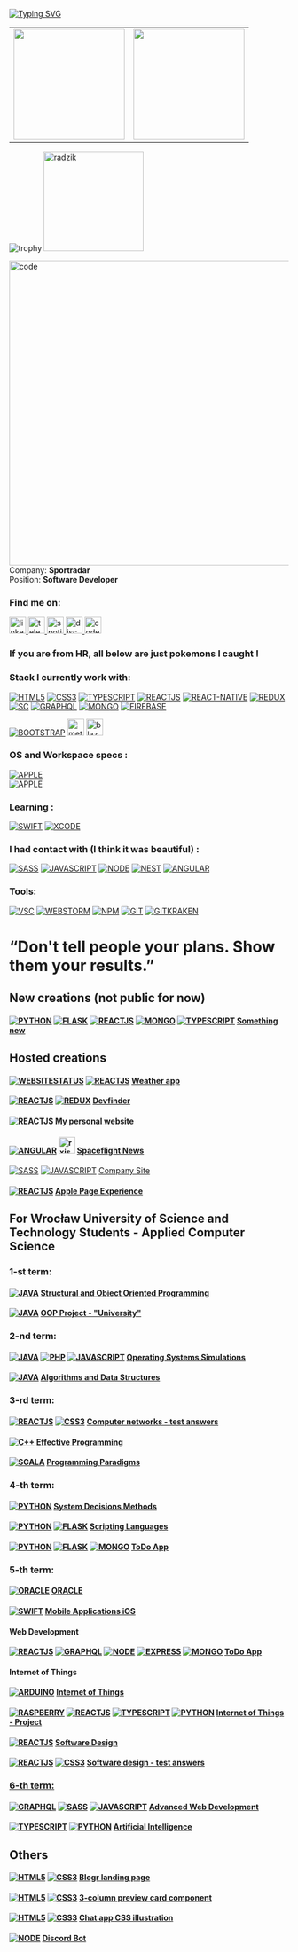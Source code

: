 <!-- ## Welcome to my github. <img src="https://media.giphy.com/media/hvRJCLFzcasrR4ia7z/giphy.gif" width="25px"> -->
[![Typing SVG](https://readme-typing-svg.herokuapp.com?size=30&duration=3000&color=F7F110&center=true&width=700&lines=Fullstack+Developer;Computer+Science+Student;Gym+Enthusiast;F1+Fan)](https://git.io/typing-svg)
<table>
  <tr>
    <td valign="top">
      <img src="https://github-readme-stats.vercel.app/api/top-langs/?username=Jakub-Radzik&langs_count=30&layout=compact&show_icons=true&icon_color=34abeb&theme=highcontrast" height="200" /></td>
    <td valign="top">
      <img src="https://github-readme-stats.vercel.app/api?username=Jakub-Radzik&show_icons=true&theme=highcontrast" height="200" />
<!--           <a href="https://awesome-github-stats.azurewebsites.net/index.html??cardType=level-alternate&theme=highcontrast">    <img  alt="jakub-radzik's GitHub Stats" src="https://awesome-github-stats.azurewebsites.net/user-stats/jakub-radzik?cardType=level-alternate&theme=highcontrast" />  </a> -->
    </td>
  </tr>

</table>
<!--
[![Ashutosh's github activity graph](https://activity-graph.herokuapp.com/graph?username=jakub-radzik&theme=react-dark)](https://github.com/ashutosh00710/github-readme-activity-graph)
-->

![trophy](https://github-profile-trophy.vercel.app/?username=Jakub-Radzik&theme=onedark)
<img height="180em" src="https://github-readme-streak-stats.herokuapp.com/?user=Jakub-Radzik&theme=highcontrast" alt="radzik" />

<!-- https://www.codewars.com/users/radzikoska123/badges/large
<a href="https://jakub-radzik.ovh"><h1>🌐 Visit my personal website 🌐 [![WEBSITESTATUS](https://img.shields.io/website-up-down-green-red/http/jakub-radzik.ovh.svg)](https://jakub-radzik.ovh/)</h1></a> 
 -->
<img align="right" src="https://camo.githubusercontent.com/5ddf73ad3a205111cf8c686f687fc216c2946a75005718c8da5b837ad9de78c9/68747470733a2f2f7468756d62732e6766796361742e636f6d2f4576696c4e657874446576696c666973682d736d616c6c2e676966" alt="code" width="550"/>


<!-- <img align="right" src="https://github.com/radzikoska123/radzikoska123/blob/main/icons/pepe1.gif" alt="gif" width="550"/> -->
<!-- <img align="right" src="https://github.com/radzikoska123/radzikoska123/blob/main/icons/programming.gif" alt="gif" width="550"/> -->
<div>
  
Company: <b>Sportradar</b></br>
Position: <b>Software Developer</b>

### Find me on:
<div>
  
  <a href="https://www.linkedin.com/in/jakub-radzik-726682174/">
    <img src="https://github.com/radzikoska123/radzikoska123/blob/main/icons/linkedin.svg" alt="linkedin" width="30"/>
  </a>
  
  <a href="https://t.me/KubusRadzik">
    <img src="https://github.com/radzikoska123/radzikoska123/blob/main/icons/telegram.svg" alt="telegram" width="30"/>
  </a>  
  
  <a href="https://open.spotify.com/user/jradzik4?si=ba57331227964218">
    <img src="https://github.com/radzikoska123/radzikoska123/blob/main/icons/spotify.svg" alt="spotify" width="30"/>
  </a>
  
  <a href="https://discordapp.com/users/626702618298941449">
    <img src="https://github.com/radzikoska123/radzikoska123/blob/main/icons/discord.svg" alt="discord" width="30"/>
  </a>
  
  <a href="https://www.codewars.com/users/radzikoska123">
    <img src="https://github.com/radzikoska123/radzikoska123/blob/main/icons/codewars.svg" alt="codewars" width="30"/>
  </a>
  
</div>

<div>
 
### If you are from HR, all below are just pokemons I caught !
 
### Stack I currently work with:
  
<div align="left">
  
[![HTML5](https://img.shields.io/badge/-HTML5-E34F26?&style=for-the-badge&logo=html5&logoColor=white&link=https://github.com/Jakub-Radzik/Jakub-Radzik/)](https://github.com/Jakub-Radzik/Jakub-Radzik/)
[![CSS3](https://img.shields.io/badge/-CSS3-1572B6?&style=for-the-badge&logo=css3&link=https://github.com/Jakub-Radzik/Jakub-Radzik/)](https://github.com/Jakub-Radzik/Jakub-Radzik/)
[![TYPESCRIPT](https://img.shields.io/badge/TypeScript-007ACC?style=for-the-badge&logo=typescript&logoColor=white&link=https://github.com/Jakub-Radzik/Jakub-Radzik/)](https://github.com/Jakub-Radzik/Jakub-Radzik/)
[![REACTJS](https://img.shields.io/badge/-ReactJs-61DAFB?logo=react&logoColor=white&style=for-the-badge&link=https://github.com/Jakub-Radzik/Jakub-Radzik/)](https://github.com/Jakub-Radzik/Jakub-Radzik/)
[![REACT-NATIVE](https://img.shields.io/badge/React_Native-20232A?style=for-the-badge&logo=react&logoColor=61DAFB&link=https://github.com/Jakub-Radzik/Jakub-Radzik/)](https://github.com/Jakub-Radzik/Jakub-Radzik/)
[![REDUX](https://img.shields.io/badge/Redux-593D88?style=for-the-badge&logo=redux&logoColor=white&logoColor=61DAFB&link=https://github.com/Jakub-Radzik/Jakub-Radzik/)](https://github.com/Jakub-Radzik/Jakub-Radzik/)
[![SC](https://img.shields.io/badge/styled--components-DB7093?style=for-the-badge&logo=styled-components&logoColor=white&logoColor=white&logoColor=61DAFB&link=https://github.com/Jakub-Radzik/Jakub-Radzik/)](https://github.com/Jakub-Radzik/Jakub-Radzik/)
[![GRAPHQL](https://img.shields.io/badge/GraphQl-E10098?style=for-the-badge&logo=graphql&logoColor=white&link=https://github.com/Jakub-Radzik/Jakub-Radzik/)](https://github.com/Jakub-Radzik/Jakub-Radzik/) 
[![MONGO](https://img.shields.io/badge/MongoDB-4EA94B?style=for-the-badge&logo=mongodb&logoColor=white&link=https://github.com/Jakub-Radzik/Jakub-Radzik/)](https://github.com/Jakub-Radzik/Jakub-Radzik/) 
[![FIREBASE](https://img.shields.io/badge/firebase-ffca28?style=for-the-badge&logo=firebase&logoColor=black&link=https://github.com/Jakub-Radzik/Jakub-Radzik/)](https://github.com/Jakub-Radzik/Jakub-Radzik/) 


[![BOOTSTRAP](https://img.shields.io/badge/Bootstrap-563D7C?style=for-the-badge&logo=bootstrap&logoColor=white)](https://github.com/Jakub-Radzik/Jakub-Radzik/) 
<img src="https://github.com/radzikoska123/radzikoska123/blob/main/icons/meteor.png" alt="meteor" width="30"/>
<img src="https://github.com/radzikoska123/radzikoska123/blob/main/icons/blazejs.png" alt="blazejs" width="30"/>
</div>

 
### OS and Workspace specs :
  
<div align="left">
  
  [![APPLE](https://img.shields.io/badge/Apple-MacBook_Pro-999999?style=for-the-badge&logo=apple&logoColor=white&logoColor=white&logoColor=white&logoColor=61DAFB&link=https://github.com/Jakub-Radzik/Jakub-Radzik/)](https://github.com/Jakub-Radzik/Jakub-Radzik/)  
  [![APPLE](https://img.shields.io/badge/iOS-000000?style=for-the-badge&logo=ios&logoColor=white&link=https://github.com/Jakub-Radzik/Jakub-Radzik/)](https://github.com/Jakub-Radzik/Jakub-Radzik/)
  
  
</div>
  
 
### Learning :
  
<div align="left">
  
[![SWIFT](	https://img.shields.io/badge/Swift-FA7343?style=for-the-badge&logo=swift&logoColor=white&link=https://github.com/Jakub-Radzik/Jakub-Radzik/)](https://github.com/Jakub-Radzik/Jakub-Radzik/)
[![XCODE](	https://img.shields.io/badge/Xcode-007ACC?style=for-the-badge&logo=Xcode&logoColor=white&link=https://github.com/Jakub-Radzik/Jakub-Radzik/)](https://github.com/Jakub-Radzik/Jakub-Radzik/)
</div>
 
### I had contact with (I think it was beautiful) :
  
<div align="left">
  
[![SASS](https://img.shields.io/badge/Sass-CC6699?style=for-the-badge&logo=sass&logoColor=white&link=https://github.com/Jakub-Radzik/Jakub-Radzik/)](https://github.com/Jakub-Radzik/Jakub-Radzik/)
[![JAVASCRIPT](https://img.shields.io/badge/JavaScript-323330?style=for-the-badge&logo=javascript&logoColor=F7DF1E&link=https://github.com/Jakub-Radzik/Jakub-Radzik/)](https://github.com/Jakub-Radzik/Jakub-Radzik/)
[![NODE](https://img.shields.io/badge/Node.js-339933?style=for-the-badge&logo=nodedotjs&logoColor=white&link=https://github.com/Jakub-Radzik/Jakub-Radzik/)](https://github.com/Jakub-Radzik/Jakub-Radzik/)
[![NEST](https://img.shields.io/badge/nestjs-E0234E?style=for-the-badge&logo=nestjs&logoColor=white&link=https://github.com/Jakub-Radzik/Jakub-Radzik/)](https://github.com/Jakub-Radzik/Jakub-Radzik/)
[![ANGULAR](https://img.shields.io/badge/Angular-DD0031?style=for-the-badge&logo=angular&logoColor=white&link=https://github.com/Jakub-Radzik/Jakub-Radzik/)](https://github.com/Jakub-Radzik/Jakub-Radzik/)
</div>
  
<!-- ### I learn and hope for more than an afair:
<div>
</div> -->
  
<!-- ### I worked with but the love is gone :
  
<div>
<img src="https://github.com/radzikoska123/radzikoska123/blob/main/icons/java.png" alt="java" width="30"/>
<img src="https://github.com/radzikoska123/radzikoska123/blob/main/icons/spring-logo.png" alt="spring" width="30"/>
</div> -->
  
<!-- ### I had contact with and please don't start again :
<div>
<img src="https://github.com/radzikoska123/radzikoska123/blob/main/icons/php.png" alt="PHP" width="30"/>
<img src="https://github.com/radzikoska123/radzikoska123/blob/main/icons/python.png" alt="python" width="30"/>
</div> -->
  
### Tools:
<div>

  [![VSC](	https://img.shields.io/badge/Visual_Studio_Code-0078D4?style=for-the-badge&logo=visual%20studio%20code&logoColor=white&link=https://github.com/Jakub-Radzik/Jakub-Radzik/)](https://github.com/Jakub-Radzik/Jakub-Radzik/)
  [![WEBSTORM](https://img.shields.io/badge/WebStorm-000000?style=for-the-badge&logo=WebStorm&logoColor=white&link=https://github.com/Jakub-Radzik/Jakub-Radzik/)](https://github.com/Jakub-Radzik/Jakub-Radzik/)
  [![NPM](https://img.shields.io/badge/npm-CB3837?style=for-the-badge&logo=npm&logoColor=white&link=https://github.com/Jakub-Radzik/Jakub-Radzik/)](https://github.com/Jakub-Radzik/Jakub-Radzik/)
  [![GIT](https://img.shields.io/badge/GIT-E44C30?style=for-the-badge&logo=git&logoColor=white&link=https://github.com/Jakub-Radzik/Jakub-Radzik/)](https://github.com/Jakub-Radzik/Jakub-Radzik/)
  [![GITKRAKEN](https://img.shields.io/badge/GitKraken-179287?style=for-the-badge&logo=GitKraken&logoColor=white&link=https://github.com/Jakub-Radzik/Jakub-Radzik/)](https://github.com/Jakub-Radzik/Jakub-Radzik/)
</div>

# “Don't tell people your plans. Show them your results.”

<!-- ### WORKING ON: -->

  
<!-- #### <img src="https://github.com/radzikoska123/radzikoska123/blob/main/icons/react.png" alt="react" width="30"/> <img src="https://github.com/radzikoska123/radzikoska123/blob/main/icons/redux.png" alt="redux" width="30"/> <img src="https://github.com/radzikoska123/radzikoska123/blob/main/icons/java.png" alt="java" width="30"/> <img src="https://github.com/radzikoska123/radzikoska123/blob/main/icons/spring-logo.png" alt="spring" width="30"/> <a href="https://github.com/Future-Developers-Lab/Skill-Up">Skill Up</a> - Team Project
  [![Readme Card](https://github-readme-stats.vercel.app/api/pin/?username=Future-Developers-Lab&repo=Skill-Up&theme=radical)](https://github.com/Future-Developers-Lab/Skill-Up) -->

## New creations (not public for now)
#### [![PYTHON](https://img.shields.io/badge/Python-3776AB?style=for-the-badge&logo=python&logoColor=white&link=https://github.com/Jakub-Radzik/Jakub-Radzik/)](https://github.com/Jakub-Radzik/Jakub-Radzik/) [![FLASK](https://img.shields.io/badge/Flask-000000?style=for-the-badge&logo=flask&logoColor=white&link=https://github.com/Jakub-Radzik/Jakub-Radzik/)](https://github.com/Jakub-Radzik/Jakub-Radzik/) [![REACTJS](https://img.shields.io/badge/-ReactJs-61DAFB?logo=react&logoColor=white&style=for-the-badge&link=https://github.com/Jakub-Radzik/Jakub-Radzik/)](https://github.com/Jakub-Radzik/Jakub-Radzik/) [![MONGO](https://img.shields.io/badge/MongoDB-4EA94B?style=for-the-badge&logo=mongodb&logoColor=white&link=https://github.com/Jakub-Radzik/Jakub-Radzik/)](https://github.com/Jakub-Radzik/Jakub-Radzik/) [![TYPESCRIPT](https://img.shields.io/badge/TypeScript-007ACC?style=for-the-badge&logo=typescript&logoColor=white&link=https://github.com/Jakub-Radzik/Jakub-Radzik/)](https://github.com/Jakub-Radzik/Jakub-Radzik/)  <a href="https://github.com/Jakub-Radzik/Jakub-Radzik/">Something new</a>
  
## Hosted creations  
  
#### [![WEBSITESTATUS](https://img.shields.io/website-up-down-green-red/http/jakub-radzik.github.io/weatherApp.svg)](https://jakub-radzik.github.io/weatherApp/) [![REACTJS](https://img.shields.io/badge/-ReactJs-61DAFB?logo=react&logoColor=white&style=for-the-badge&link=https://github.com/Jakub-Radzik/Jakub-Radzik/)](https://github.com/Jakub-Radzik/Jakub-Radzik/) <a href="https://jakub-radzik.github.io/weatherApp/">Weather app</a>

#### [![REACTJS](https://img.shields.io/badge/-ReactJs-61DAFB?logo=react&logoColor=white&style=for-the-badge&link=https://github.com/Jakub-Radzik/Jakub-Radzik/)](https://github.com/Jakub-Radzik/Jakub-Radzik/) [![REDUX](https://img.shields.io/badge/Redux-593D88?style=for-the-badge&logo=redux&logoColor=white&logoColor=61DAFB&link=https://github.com/Jakub-Radzik/Jakub-Radzik/)](https://github.com/Jakub-Radzik/Jakub-Radzik/) <a href="https://jakub-radzik.github.io/devfinder/">Devfinder</a>
  
<!-- #### <img src="https://github.com/radzikoska123/radzikoska123/blob/main/icons/react.png" alt="react" width="30"/> <img src="https://github.com/radzikoska123/radzikoska123/blob/main/icons/redux.png" alt="redux" width="30"/> <a href="https://jakub-radzik.github.io/countries/">REST Countries API</a> -->
#### [![REACTJS](https://img.shields.io/badge/-ReactJs-61DAFB?logo=react&logoColor=white&style=for-the-badge&link=https://github.com/Jakub-Radzik/Jakub-Radzik/)](https://github.com/Jakub-Radzik/Jakub-Radzik/) <a href="https://jakub-radzik.ovh/">My personal website</a>
#### [![ANGULAR](https://img.shields.io/badge/Angular-DD0031?style=for-the-badge&logo=angular&logoColor=white&link=https://github.com/Jakub-Radzik/Jakub-Radzik/)](https://github.com/Jakub-Radzik/Jakub-Radzik/) <img src="https://github.com/radzikoska123/radzikoska123/blob/main/icons/rxjs.png" alt="rxjs" width="30"/> <a href="https://jakub-radzik.github.io/Rekrutacja/">Spaceflight News</a>
<!-- #### <img src="https://github.com/radzikoska123/radzikoska123/blob/main/icons/angular.svg" alt="angular" width="30"/> <img src="https://github.com/radzikoska123/radzikoska123/blob/main/icons/rxjs.png" alt="rxjs" width="30"/> <a href="https://jakub-radzik.github.io/challenge5host/">Calculator</a>
#### <img src="https://github.com/radzikoska123/radzikoska123/blob/main/icons/angular.svg" alt="angular" width="30"/> <img src="https://github.com/radzikoska123/radzikoska123/blob/main/icons/rxjs.png" alt="rxjs" width="30"/> <a href="https://jakub-radzik.github.io/ip-tracker/">IP Tracker</a> -->
#### 
  [![SASS](https://img.shields.io/badge/Sass-CC6699?style=for-the-badge&logo=sass&logoColor=white&link=https://github.com/Jakub-Radzik/Jakub-Radzik/)](https://github.com/Jakub-Radzik/Jakub-Radzik/)
[![JAVASCRIPT](https://img.shields.io/badge/JavaScript-323330?style=for-the-badge&logo=javascript&logoColor=F7DF1E&link=https://github.com/Jakub-Radzik/Jakub-Radzik/)](https://github.com/Jakub-Radzik/Jakub-Radzik/) <a href="https://bruk-systempol.pl/">Company Site</a>
  
#### [![REACTJS](https://img.shields.io/badge/-ReactJs-61DAFB?logo=react&logoColor=white&style=for-the-badge&link=https://github.com/Jakub-Radzik/Jakub-Radzik/)](https://github.com/Jakub-Radzik/Jakub-Radzik/) <a href="https://jakub-radzik.github.io/apple-page-experience/">Apple Page Experience</a>

## For Wrocław University of Science and Technology Students - Applied Computer Science  
### 1-st term:
#### [![JAVA](https://img.shields.io/badge/Java-ED8B00?style=for-the-badge&logo=java&logoColor=white&link=https://github.com/Jakub-Radzik/Jakub-Radzik/)](https://github.com/Jakub-Radzik/Jakub-Radzik/) <a href="https://github.com/Jakub-Radzik/PSiO">Structural and Obiect Oriented Programming</a>
#### [![JAVA](https://img.shields.io/badge/Java-ED8B00?style=for-the-badge&logo=java&logoColor=white&link=https://github.com/Jakub-Radzik/Jakub-Radzik/)](https://github.com/Jakub-Radzik/Jakub-Radzik/) <a href="https://github.com/Jakub-Radzik/Uczelnia">OOP Project - "University"</a>
  
###  2-nd term:
#### [![JAVA](https://img.shields.io/badge/Java-ED8B00?style=for-the-badge&logo=java&logoColor=white&link=https://github.com/Jakub-Radzik/Jakub-Radzik/)](https://github.com/Jakub-Radzik/Jakub-Radzik/) [![PHP](https://img.shields.io/badge/PHP-777BB4?style=for-the-badge&logo=php&logoColor=white&link=https://github.com/Jakub-Radzik/Jakub-Radzik/)](https://github.com/Jakub-Radzik/Jakub-Radzik/) [![JAVASCRIPT](https://img.shields.io/badge/JavaScript-323330?style=for-the-badge&logo=javascript&logoColor=F7DF1E&link=https://github.com/Jakub-Radzik/Jakub-Radzik/)](https://github.com/Jakub-Radzik/Jakub-Radzik/)  <a href="https://github.com/radzikoska123/Operating-Systems-Laboratory">Operating Systems Simulations</a>
#### [![JAVA](https://img.shields.io/badge/Java-ED8B00?style=for-the-badge&logo=java&logoColor=white&link=https://github.com/Jakub-Radzik/Jakub-Radzik/)](https://github.com/Jakub-Radzik/Jakub-Radzik/) <a href="https://github.com/radzikoska123/Algorithms-and-data-structures">Algorithms and Data Structures</a>
###  3-rd term:
#### [![REACTJS](https://img.shields.io/badge/-ReactJs-61DAFB?logo=react&logoColor=white&style=for-the-badge&link=https://github.com/Jakub-Radzik/Jakub-Radzik/)](https://github.com/Jakub-Radzik/Jakub-Radzik/) [![CSS3](https://img.shields.io/badge/-CSS3-1572B6?&style=for-the-badge&logo=css3&link=https://github.com/Jakub-Radzik/Jakub-Radzik/)](https://github.com/Jakub-Radzik/Jakub-Radzik/) <a href="https://jakub-radzik.github.io/networks-test/">Computer networks - test answers
#### [![C++](https://img.shields.io/badge/C%2B%2B-00599C?style=for-the-badge&logo=c%2B%2B&logoColor=white&link=https://github.com/Jakub-Radzik/Jakub-Radzik/)](https://github.com/Jakub-Radzik/Jakub-Radzik/) <a href="https://github.com/radzikoska123/effective-programming-techniques">Effective Programming</a>
#### [![SCALA](https://img.shields.io/badge/Scala-DC322F?style=for-the-badge&logo=scala&logoColor=white&link=https://github.com/Jakub-Radzik/Jakub-Radzik/)](https://github.com/Jakub-Radzik/Jakub-Radzik/) <a href="https://github.com/radzikoska123/programming-paradigms">Programming Paradigms</a>

###  4-th term:
#### [![PYTHON](https://img.shields.io/badge/Python-3776AB?style=for-the-badge&logo=python&logoColor=white&link=https://github.com/Jakub-Radzik/Jakub-Radzik/)](https://github.com/Jakub-Radzik/Jakub-Radzik/) <a href="https://github.com/Jakub-Radzik/system-decisions-methods">System Decisions Methods</a>
#### [![PYTHON](https://img.shields.io/badge/Python-3776AB?style=for-the-badge&logo=python&logoColor=white&link=https://github.com/Jakub-Radzik/Jakub-Radzik/)](https://github.com/Jakub-Radzik/Jakub-Radzik/) [![FLASK](https://img.shields.io/badge/Flask-000000?style=for-the-badge&logo=flask&logoColor=white&link=https://github.com/Jakub-Radzik/Jakub-Radzik/)](https://github.com/Jakub-Radzik/Jakub-Radzik/)  <a href="https://github.com/Jakub-Radzik/ScritpingLanguages">Scripting Languages</a>
#### [![PYTHON](https://img.shields.io/badge/Python-3776AB?style=for-the-badge&logo=python&logoColor=white&link=https://github.com/Jakub-Radzik/Jakub-Radzik/)](https://github.com/Jakub-Radzik/Jakub-Radzik/) [![FLASK](https://img.shields.io/badge/Flask-000000?style=for-the-badge&logo=flask&logoColor=white&link=https://github.com/Jakub-Radzik/Jakub-Radzik/)](https://github.com/Jakub-Radzik/Jakub-Radzik/) [![MONGO](https://img.shields.io/badge/MongoDB-4EA94B?style=for-the-badge&logo=mongodb&logoColor=white&link=https://github.com/Jakub-Radzik/Jakub-Radzik/)](https://github.com/Jakub-Radzik/Jakub-Radzik/)  <a href="https://slp-todo.herokuapp.com">ToDo App</a>
  
###  5-th term:
####  [![ORACLE](https://img.shields.io/badge/Oracle-F80000?style=for-the-badge&logo=oracle&logoColor=black&link=https://github.com/Jakub-Radzik/ORACLE)](https://github.com/Jakub-Radzik/ORACLE) <a href="https://github.com/Jakub-Radzik/ORACLE">ORACLE</a>
#### [![SWIFT](https://img.shields.io/badge/Swift-FA7343?style=for-the-badge&logo=swift&logoColor=white&link=https://github.com/Jakub-Radzik/Jakub-Radzik/)](https://github.com/Jakub-Radzik/Mobile-Applications-iOS) <a href="https://github.com/Jakub-Radzik/Mobile-Applications-iOS">Mobile Applications iOS</a>
#### Web Development
#### [![REACTJS](https://img.shields.io/badge/-ReactJs-61DAFB?logo=react&logoColor=white&style=for-the-badge&link=https://github.com/Jakub-Radzik/Jakub-Radzik/)](https://github.com/Jakub-Radzik/Jakub-Radzik/) [![GRAPHQL](https://img.shields.io/badge/GraphQl-E10098?style=for-the-badge&logo=graphql&logoColor=white&link=https://github.com/Jakub-Radzik/Jakub-Radzik/)](https://github.com/Jakub-Radzik/Jakub-Radzik/) [![NODE](https://img.shields.io/badge/Node.js-339933?style=for-the-badge&logo=nodedotjs&logoColor=white&link=https://github.com/Jakub-Radzik/Jakub-Radzik/)](https://github.com/Jakub-Radzik/Jakub-Radzik/) [![EXPRESS](https://img.shields.io/badge/Express.js-404D59?style=for-the-badge&link=https://github.com/Jakub-Radzik/Jakub-Radzik/)](https://github.com/Jakub-Radzik/Jakub-Radzik/) [![MONGO](https://img.shields.io/badge/MongoDB-4EA94B?style=for-the-badge&logo=mongodb&logoColor=white&link=https://github.com/Jakub-Radzik/Jakub-Radzik/)](https://github.com/Jakub-Radzik/Jakub-Radzik/)  <a href="https://github.com/Jakub-Radzik/WEB_TODO">ToDo App</a>
#### Internet of Things
#### [![ARDUINO](https://img.shields.io/badge/Arduino_IDE-00979D?style=for-the-badge&logo=arduino&logoColor=white&link=https://github.com/Jakub-Radzik)](https://github.com/Jakub-Radzik/Internet-of-Things) <a href="https://github.com/Jakub-Radzik/Internet-of-Things">Internet of Things</a>

#### [![RASPBERRY](https://img.shields.io/badge/Raspberry%20Pi-A22846?style=for-the-badge&logo=Raspberry%20Pi&logoColor=white&link=https://github.com/Jakub-Radzik)](https://github.com/Jakub-Radzik/Internet-of-Things) [![REACTJS](https://img.shields.io/badge/-ReactJs-61DAFB?logo=react&logoColor=white&style=for-the-badge&link=https://github.com/Jakub-Radzik/Jakub-Radzik/)](https://github.com/Jakub-Radzik/Jakub-Radzik/) [![TYPESCRIPT](https://img.shields.io/badge/TypeScript-007ACC?style=for-the-badge&logo=typescript&logoColor=white&link=https://github.com/Jakub-Radzik/Jakub-Radzik/)](https://github.com/Jakub-Radzik/Jakub-Radzik/) [![PYTHON](https://img.shields.io/badge/Python-3776AB?style=for-the-badge&logo=python&logoColor=white&link=https://github.com/Jakub-Radzik/Jakub-Radzik/)](https://github.com/Jakub-Radzik/Jakub-Radzik/) <a href="https://github.com/Jakub-Radzik/Internet-of-Things">Internet of Things - Project</a>

#### [![REACTJS](https://img.shields.io/badge/-ReactJs-61DAFB?logo=react&logoColor=white&style=for-the-badge&link=https://github.com/Jakub-Radzik/Jakub-Radzik/)](https://github.com/PiJaKa-Coding-Club/Monitorek-Pogody) <a href="https://github.com/PiJaKa-Coding-Club/Monitorek-Pogody">Software Design</a>
#### [![REACTJS](https://img.shields.io/badge/-ReactJs-61DAFB?logo=react&logoColor=white&style=for-the-badge&link=https://github.com/Jakub-Radzik/Jakub-Radzik/)](https://github.com/Jakub-Radzik/Jakub-Radzik/) [![CSS3](https://img.shields.io/badge/-CSS3-1572B6?&style=for-the-badge&logo=css3&link=https://github.com/Jakub-Radzik/Jakub-Radzik/)](https://github.com/Jakub-Radzik/Jakub-Radzik/) <a href="https://jakub-radzik.github.io/software-design-test/">Software design - test answers

###  6-th term:
#### [![GRAPHQL](https://img.shields.io/badge/GraphQl-E10098?style=for-the-badge&logo=graphql&logoColor=white&link=https://github.com/Jakub-Radzik/Jakub-Radzik/)](https://github.com/Jakub-Radzik/Jakub-Radzik/) [![SASS](https://img.shields.io/badge/Sass-CC6699?style=for-the-badge&logo=sass&logoColor=white&link=https://github.com/Jakub-Radzik/Jakub-Radzik/)](https://github.com/Jakub-Radzik/Jakub-Radzik/) [![JAVASCRIPT](https://img.shields.io/badge/JavaScript-323330?style=for-the-badge&logo=javascript&logoColor=F7DF1E&link=https://github.com/Jakub-Radzik/Jakub-Radzik/)](https://github.com/Jakub-Radzik/Jakub-Radzik/) <a href="https://github.com/Jakub-Radzik/Advanced_Web_Dev">Advanced Web Development</a>
#### [![TYPESCRIPT](https://img.shields.io/badge/TypeScript-007ACC?style=for-the-badge&logo=typescript&logoColor=white&link=https://github.com/Jakub-Radzik/Jakub-Radzik/)](https://github.com/Jakub-Radzik/Jakub-Radzik/) [![PYTHON](https://img.shields.io/badge/Python-3776AB?style=for-the-badge&logo=python&logoColor=white&link=https://github.com/Jakub-Radzik/Jakub-Radzik/)](https://github.com/Jakub-Radzik/Jakub-Radzik/) <a href="https://github.com/Jakub-Radzik/Artificial_Intelligence_Lab">Artificial Intelligence</a>



  

## Others
#### [![HTML5](https://img.shields.io/badge/-HTML5-E34F26?&style=for-the-badge&logo=html5&logoColor=white&link=https://github.com/Jakub-Radzik/Jakub-Radzik/)](https://github.com/Jakub-Radzik/Jakub-Radzik/) [![CSS3](https://img.shields.io/badge/-CSS3-1572B6?&style=for-the-badge&logo=css3&link=https://github.com/Jakub-Radzik/Jakub-Radzik/)](https://github.com/Jakub-Radzik/Jakub-Radzik/) <a href="https://github.com/radzikoska123/Challenges">Blogr landing page</a>
#### [![HTML5](https://img.shields.io/badge/-HTML5-E34F26?&style=for-the-badge&logo=html5&logoColor=white&link=https://github.com/Jakub-Radzik/Jakub-Radzik/)](https://github.com/Jakub-Radzik/Jakub-Radzik/) [![CSS3](https://img.shields.io/badge/-CSS3-1572B6?&style=for-the-badge&logo=css3&link=https://github.com/Jakub-Radzik/Jakub-Radzik/)](https://github.com/Jakub-Radzik/Jakub-Radzik/) <a href="https://github.com/radzikoska123/Challenges">3-column preview card component</a>
#### [![HTML5](https://img.shields.io/badge/-HTML5-E34F26?&style=for-the-badge&logo=html5&logoColor=white&link=https://github.com/Jakub-Radzik/Jakub-Radzik/)](https://github.com/Jakub-Radzik/Jakub-Radzik/) [![CSS3](https://img.shields.io/badge/-CSS3-1572B6?&style=for-the-badge&logo=css3&link=https://github.com/Jakub-Radzik/Jakub-Radzik/)](https://github.com/Jakub-Radzik/Jakub-Radzik/) <a href="https://github.com/radzikoska123/Challenges">Chat app CSS illustration</a>
#### [![NODE](https://img.shields.io/badge/Node.js-339933?style=for-the-badge&logo=nodedotjs&logoColor=white&link=https://github.com/Jakub-Radzik/Jakub-Radzik/)](https://github.com/Jakub-Radzik/Jakub-Radzik/) <a href="https://github.com/radzikoska123/DiscordBot">Discord Bot</a>




<!-- ### Learning: -->
<!-- <div> -->
<!-- <img src="https://github.com/radzikoska123/radzikoska123/blob/main/icons/node.png" alt="NODE" width="30"/> -->
<!-- <img src="https://github.com/radzikoska123/radzikoska123/blob/main/icons/junit5.png" alt="junit5" width="30"/> -->
<!-- <img src="https://github.com/radzikoska123/radzikoska123/blob/main/icons/maven.png" alt="maven" width="25"/> -->
<!-- <img src="https://github.com/radzikoska123/radzikoska123/blob/main/icons/mockito.png" alt="mockito" width="60"/> -->
<!-- </div> -->

<!-- ### Basic knowledge: -->

  
</div>



<!--
**radzikoska123/radzikoska123** is a ✨ _special_ ✨ repository because its `README.md` (this file) appears on your GitHub profile.

Here are some ideas to get you started:

- 🔭 I’m currently working on ...
- 🌱 I’m currently learning ...
- 👯 I’m looking to collaborate on ...
- 🤔 I’m looking for help with ...
- 💬 Ask me about ...
- 📫 How to reach me: ...
- 😄 Pronouns: ...
- ⚡ Fun fact: ...
-->
